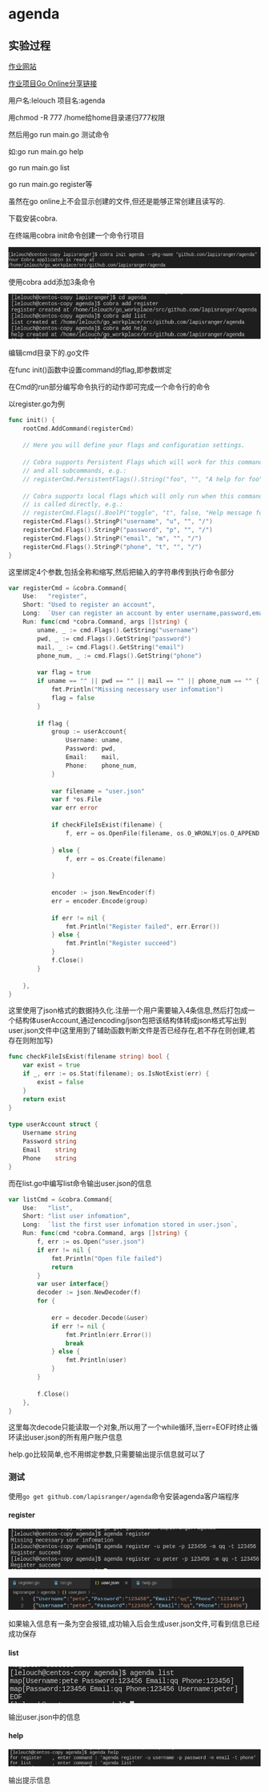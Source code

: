 # agenda

## 实验过程

[作业网站](<https://pmlpml.github.io/ServiceComputingOnCloud/ex-cli-agenda>)

[作业项目Go Online分享链接](http://139.9.57.167:20080/share/bmk5age76kvmo1a88140?secret=false)

用户名:lelouch 项目名:agenda

用chmod -R 777 /home给home目录递归777权限

然后用go run main.go 测试命令

如:go run main.go help

go run main.go list

go run main.go register等

虽然在go online上不会显示创建的文件,但还是能够正常创建且读写的.

下载安装cobra.

在终端用cobra init命令创建一个命令行项目

![1571195685699](img/1571195685699.png)

使用cobra add添加3条命令

![1571195748049](img/1571195748049.png)

编辑cmd目录下的.go文件

在func init()函数中设置command的flag,即参数绑定

在Cmd的run部分编写命令执行的动作即可完成一个命令行的命令

以register.go为例

```go
func init() {
	rootCmd.AddCommand(registerCmd)

	// Here you will define your flags and configuration settings.

	// Cobra supports Persistent Flags which will work for this command
	// and all subcommands, e.g.:
	// registerCmd.PersistentFlags().String("foo", "", "A help for foo")

	// Cobra supports local flags which will only run when this command
	// is called directly, e.g.:
	// registerCmd.Flags().BoolP("toggle", "t", false, "Help message for toggle")
	registerCmd.Flags().StringP("username", "u", "", "/")
	registerCmd.Flags().StringP("password", "p", "", "/")
	registerCmd.Flags().StringP("email", "m", "", "/")
	registerCmd.Flags().StringP("phone", "t", "", "/")
}
```

这里绑定4个参数,包括全称和缩写,然后把输入的字符串传到执行命令部分

```go
var registerCmd = &cobra.Command{
	Use:   "register",
	Short: "Used to register an account",
	Long:  `User can register an account by enter username,password,email and phone`,
	Run: func(cmd *cobra.Command, args []string) {
		uname, _ := cmd.Flags().GetString("username")
		pwd, _ := cmd.Flags().GetString("password")
		mail, _ := cmd.Flags().GetString("email")
		phone_num, _ := cmd.Flags().GetString("phone")

		var flag = true
		if uname == "" || pwd == "" || mail == "" || phone_num == "" {
			fmt.Println("Missing necessary user infomation")
			flag = false
		}

		if flag {
			group := userAccount{
				Username: uname,
				Password: pwd,
				Email:    mail,
				Phone:    phone_num,
			}

			var filename = "user.json"
			var f *os.File
			var err error

			if checkFileIsExist(filename) {
				f, err = os.OpenFile(filename, os.O_WRONLY|os.O_APPEND, 0666)

			} else {
				f, err = os.Create(filename)

			}

			encoder := json.NewEncoder(f)
			err = encoder.Encode(group)

			if err != nil {
				fmt.Println("Register failed", err.Error())
			} else {
				fmt.Println("Register succeed")
			}
			f.Close()
		}

	},
}
```

这里使用了json格式的数据持久化.注册一个用户需要输入4条信息,然后打包成一个结构体userAccount,通过encoding/json包把该结构体转成json格式写出到user.json文件中(这里用到了辅助函数判断文件是否已经存在,若不存在则创建,若存在则附加写)

```go
func checkFileIsExist(filename string) bool {
	var exist = true
	if _, err := os.Stat(filename); os.IsNotExist(err) {
		exist = false
	}
	return exist
}

type userAccount struct {
	Username string
	Password string
	Email    string
	Phone    string
}
```

而在list.go中编写list命令输出user.json的信息

```go
var listCmd = &cobra.Command{
	Use:   "list",
	Short: "list user infomation",
	Long:  `list the first user infomation stored in user.json`,
	Run: func(cmd *cobra.Command, args []string) {
		f, err := os.Open("user.json")
		if err != nil {
			fmt.Println("Open file failed")
			return
		}
		var user interface{}
		decoder := json.NewDecoder(f)
		for {

			err = decoder.Decode(&user)
			if err != nil {
				fmt.Println(err.Error())
				break
			} else {
				fmt.Println(user)
			}
		}

		f.Close()
	},
}
```

这里每次decode只能读取一个对象,所以用了一个while循环,当err=EOF时终止循环读出user.json的所有用户账户信息

help.go比较简单,也不用绑定参数,只需要输出提示信息就可以了

### 测试

使用`go get github.com/lapisranger/agenda`命令安装agenda客户端程序

#### register

![1571196546812](img/1571196546812.png)

![1571196570617](img/1571196570617.png)

如果输入信息有一条为空会报错,成功输入后会生成user.json文件,可看到信息已经成功保存

#### list

![1571196625534](img/1571196625534.png)

输出user.json中的信息

#### help

![1571196708324](img/1571196708324.png)

输出提示信息
